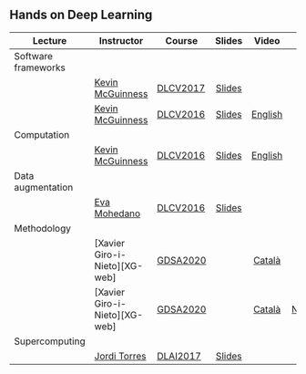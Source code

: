 [KM-web]: http://www.eeng.dcu.ie/~mcguinne/
[SP-web]: https://scholar.google.com/citations?user=7cVOyh0AAAAJ&hl=en
[JT-web]: http://www.jorditorres.org
[EM-web]: https://www.insight-centre.org/users/eva-mohedano


[IDL2018]: https://telecombcn-dl.github.io/2018-idl/
[IDL2019]: https://telecombcn-dl.github.io/2019-idl/

[DLCV2016]: http://imatge-upc.github.io/telecombcn-2016-dlcv/
[DLCV2017]: https://telecombcn-dl.github.io/2017-dlcv/
[DLCV2018]: https://telecombcn-dl.github.io/2018-dlcv/
[DLCV2019]: https://telecombcn-dl.github.io/2019-dlcv/

[DLV2018]: https://mcv-m6-video.github.io/deepvideo-2018/

[DLSL2017]: https://telecombcn-dl.github.io/2017-dlsl/
[DLSL2018]: https://telecombcn-dl.github.io/2018-dlsl/

[DLMM2017]: https://telecombcn-dl.github.io/dlmm-2017-dcu/
[DLMM2018]: https://telecombcn-dl.github.io/2018-dlmm/

[DLAI2017]: https://telecombcn-dl.github.io/2017-dlai/
[DLAI2018]: https://telecombcn-dl.github.io/2018-dlai/

[Persontyle2017]: https://github.com/telecombcn-dl/2017-persontyle
[PyTorched2017]: https://github.com/santi-pdp/pytorch_tutorials

[GDSA2020]: http://www.upc.edu/estudispdf/guia_docent.php/guiadocent-obtenir-pdf?codi=320115&idioma=ca&grup=1



## Hands on Deep Learning

| Lecture          | Instructor                 | Course                 | Slides                    | Video             | Lab             |
| -------------- |  --------------------------- | ---------------------- | :-----------------------: | :---------------: |:--------------: |
| Software frameworks  | | | | |
| | [Kevin McGuinness][KM-web]| [DLCV2017] | [Slides][dlcv2017-D1L7-slides]  |    |    |
| | [Kevin McGuinness][KM-web]| [DLCV2016] | [Slides][dlcv2016-frameworks-slides] | [English][dlcv2016-frameworks-video]  |    |
| Computation | | | | |    |
| | [Kevin McGuinness][KM-web]| [DLCV2016] | [Slides][dlcv2016-memory-slides] | [English][dlcv2016-memory-video]  |    |
| Data augmentation     | | | | |    |
|                | [Eva Mohedano][EM-web] | [DLCV2016] | [Slides][dlcv2016-augmentation-slides] |  |     |
| Methodology     | | | |     |
|      | [Xavier Giro-i-Nieto][XG-web] | [GDSA2020] |  | [Català][gdsa-2020-methodology-video]  |  |
|      | [Xavier Giro-i-Nieto][XG-web] | [GDSA2020] |  | [Català][gdsa-2020-overfitting-video]  | [Notebook][dlai-2019-lab-overfitting] |
| Supercomputing   | | | | |    |
| | [Jordi Torres][KM-web]| [DLAI2017] | [Slides][dlai2017-d3l2-slides]  |    |    |


[dlcv2016-augmentation-slides]: http://www.slideshare.net/xavigiro/deep-learning-for-computer-vision-data-augmentation-upc-2016
[dlcv2016-frameworks-slides]: http://www.slideshare.net/xavigiro/deep-learning-for-computer-vision-software-frameworks-upc-2016
[dlcv2016-frameworks-video]: https://www.youtube.com/watch?v=_VODQgCOBL8
[dlcv2016-memory-slides]: http://www.slideshare.net/xavigiro/deep-learning-for-computer-vision-memory-usage-and-computational-considerations-upc-2016
[dlcv2016-memory-video]: https://youtu.be/Hqtg7fznlnM

[dlcv2017-d1l7-slides]: https://www.slideshare.net/xavigiro/software-frameworks-for-deep-learning-d1l7-2017-upc-deep-learning-for-computer-vision

[dlai2017-d3l2-slides]: https://www.slideshare.net/xavigiro/why-supercomputing-matters-to-deep-learning-dlai-d3l2-2017-upc-deep-learning-for-artificial-intelligence

[dlai-2019-lab-overfitting]: https://github.com/telecombcn-dl/dlai-2019/blob/master/labs/dlai_2019_lab06_overfitting_todo.ipynb

[gdsa-2020-methodology-video]: https://youtu.be/0S8-a-1gzWs
[gdsa-2020-overfitting-video]: https://youtu.be/Pwtus7FZXRc
